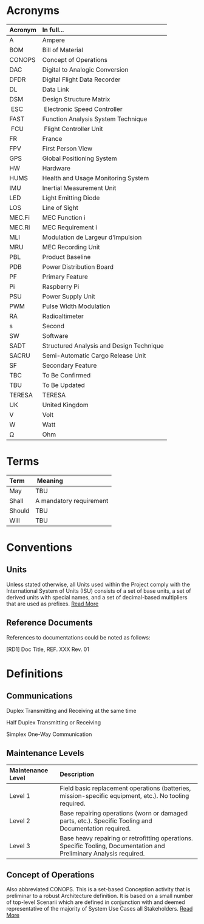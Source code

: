 # Acronyms
| Acronym | In full... |
| :--- | :--- |
| A | Ampere |
| BOM | Bill of Material |
| CONOPS | Concept of Operations |
| DAC | Digital to Analogic Conversion |
| DFDR | Digital Flight Data Recorder |
| DL | Data Link |
| DSM | Design Structure Matrix |
| ESC | Electronic Speed Controller |
| FAST | Function Analysis System Technique |
| FCU | Flight Controller Unit |
| FR | France |
| FPV | First Person View |
| GPS | Global Positioning System |
| HW | Hardware |
| HUMS | Health and Usage Monitoring System |
| IMU | Inertial Measurement Unit |
| LED | Light Emitting Diode |
| LOS | Line of Sight |
| MEC.Fi | MEC Function i |
| MEC.Ri | MEC Requirement i |
| MLI | Modulation de Largeur d’Impulsion |
| MRU | MEC Recording Unit |
| PBL | Product Baseline |
| PDB | Power Distribution Board |
| PF | Primary Feature |
| Pi | Raspberry Pi |
| PSU | Power Supply Unit |
| PWM | Pulse Width Modulation |
| RA | Radioaltimeter |
| s | Second |
| SW | Software |
| SADT | Structured Analysis and Design Technique |
| SACRU | Semi-Automatic Cargo Release Unit |
| SF | Secondary Feature |
| TBC | To Be Confirmed |
| TBU | To Be Updated |
| TERESA | TERESA |
| UK | United Kingdom |
| V | Volt |
| W | Watt |
| Ω | Ohm |


# Terms
| Term | Meaning |
| :--- | :--- |
| May | TBU |
| Shall | A mandatory requirement |
| Should | TBU |
| Will | TBU |


# Conventions
## Units
Unless stated otherwise, all Units used within the Project comply with the International System of Units (ISU) consists of a set of base units, a set of derived units with special names, and a set of decimal-based multipliers that are used as prefixes. [Read More](https://en.wikipedia.org/wiki/International_System_of_Units#Writing_unit_symbols_and_the_values_of_quantities)

## Reference Documents
References to documentations could be noted as follows:

[RD1] Doc Title, REF. XXX Rev. 01


# Definitions
## Communications
Duplex     Transmitting and Receiving at the same time

Half Duplex     Transmitting or Receiving

Simplex     One-Way Communication


## Maintenance Levels
| Maintenance Level | Description |
| :--- | :--- |
| Level 1 | Field basic replacement operations (batteries, mission-specific equipment, etc.). No tooling required. |
| Level 2 | Base repairing operations (worn or damaged parts, etc.). Specific Tooling and Documentation required. |
| Level 3 | Base heavy repairing or retrofitting operations. Specific Tooling, Documentation and Preliminary Analysis required. |

## Concept of Operations
Also abbreviated CONOPS.
This is a set-based Conception activity that is preliminar to a robust Architecture definition. It is based on a small number of top-level Scenarii which are defined in conjunction with and deemed representative of the majority of System Use Cases all Stakeholders. [Read More](https://en.m.wikipedia.org/wiki/Concept_of_operations)
